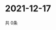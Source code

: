 # 2021-12-17
  共 0条

  <!-- BEGIN -->
  <!-- 最后更新时间Fri Dec 17 2021 16:06:33 GMT+0000 (Coordinated Universal Time) -->
  
  <!-- END -->
  
  